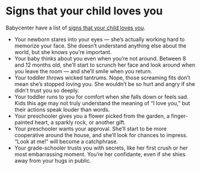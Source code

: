 # Signs that your child loves you

Babycenter have a list of [signs that your child loves you](http://www.babycenter.com/0_big-story-how-love-blossoms-between-you-and-your-child_1417762.bc?articleId=1417762&page=6#articlesection0).

- Your newborn stares into your eyes — she’s actually working hard to memorize your face. She doesn’t understand anything else about the world, but she knows you’re important.
- Your baby thinks about you even when you’re not around. Between 8 and 12 months old, she’ll start to scrunch her face and look around when you leave the room — and she’ll smile when you return.
- Your toddler throws wicked tantrums. Nope, those screaming fits don’t mean she’s stopped loving you. She wouldn’t be so hurt and angry if she didn’t trust you so deeply.
- Your toddler runs to you for comfort when she falls down or feels sad. Kids this age may not truly understand the meaning of “I love you,” but their actions speak louder than words.
- Your preschooler gives you a flower picked from the garden, a finger-painted heart, a sparkly rock, or another gift.
- Your preschooler wants your approval. She’ll start to be more cooperative around the house, and she’ll look for chances to impress. “Look at me!” will become a catchphrase.
- Your grade-schooler trusts you with secrets, like her first crush or her most embarrassing moment. You’re her confidante, even if she shies away from your hugs in public.
